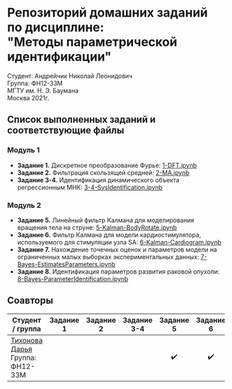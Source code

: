 # Репозиторий домашних заданий по дисциплине:<br/>"Методы параметрической идентификации"
Студент: Андрейчик Николай Леонидович<br/>
Группа: ФН12-33М<br/>
МГТУ им. Н. Э. Баумана <br/>
Москва 2021г.

## Список выполненных заданий и соответствующие файлы
### Модуль 1
- **Задание 1.** Дискретное преобразование Фурье: [1-DFT.ipynb](1-DFT.ipynb)
- **Задание 2.** Фильтрация скользящей средней: [2-MA.ipynb](2-MA.ipynb)
- **Задание 3-4.** Идентификация динамического объекта регрессионным МНК: [3-4-SysIdentification.ipynb](3-4-SysIdentification.ipynb)

### Модуль 2
- **Задание 5.** Линейный фильтр Калмана для моделирования вращения тела на струне: [5-Kalman-BodyRotate.ipynb](5-Kalman-BodyRotate.ipynb)
- **Задание 6.** Фильтр Калмана для модели кардиостимулятора, используемого для стимуляции узла SA: [6-Kalman-Cardiogram.ipynb](6-Kalman-Cardiogram.ipynb)
- **Задание 7.** Нахождение точечных оценок и параметров модели на ограниченных малых выборках экспериментальных данных: [7-Bayes-EstimatesParameters.ipynb](7-Bayes-EstimatesParameters.ipynb)
- **Задание 8.** Идентификация параметров развития раковой опухоли: [8-Bayes-ParameterIdentification.ipynb](8-Bayes-ParameterIdentification.ipynb)

## Соавторы
|Студент / группа |Задание 1|Задание 2|Задание 3-4|Задание 5|Задание 6|Задание 7|Задание 8|
|-|:--:|:--:|:--:|:--:|:--:|:--:|:--:|
|[Тихонова Дарья](https://github.com/MissDarya)<br/>Группа: ФН12-33М||||<center>:heavy_check_mark:</center>|<center>:heavy_check_mark:</center>|<center>:heavy_check_mark:</center>|<center>:heavy_check_mark:</center>|
